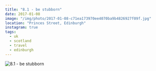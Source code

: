```yaml
---
title: "8.1 - be stubborn"
date: 2017-01-08
image: "/img/photo/2017-01-08-c71ea173970ee4070ba9b4826927f09f.jpg"
location: "Princes Street, Edinburgh"
instagram: true
tags:
  - uk
  - scotland
  - travel
  - edinburgh
---
```


![8.1 - be stubborn](/img/photo/2017-01-08-c71ea173970ee4070ba9b4826927f09f.jpg)
